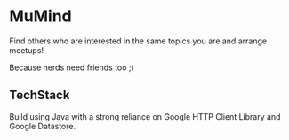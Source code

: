 # MuMind
Find others who are interested in the same topics you are and arrange meetups!

Because nerds need friends too ;)

## TechStack
Build using Java with a strong reliance on Google HTTP Client Library and Google Datastore.
